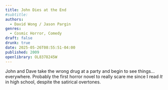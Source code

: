 ```yaml
---
title: John Dies at the End
#subtitle:
authors:
  - David Wong / Jason Pargin
genres:
  - Cosmic Horror, Comedy
draft: false
drunk: true
date: 2025-05-26T08:55:51-04:00
published: 2009
openlibrary: OL8378245W
---
```


John and Dave take the wrong drug at a party and begin to see things… everywhere. Probably the first horror novel to really scare me since I read _It_ in high school, despite the satirical overtones.
